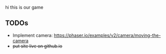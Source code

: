 hi this is our game 

## TODOs
- Implement camera: https://phaser.io/examples/v2/camera/moving-the-camera
- ~~put site live on github.io~~
